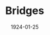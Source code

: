 ---
title: Bridges
date: 1924-01-25
closing_date:
layout: productions
featured_image:
image_caption:
image_credit:
playbill:
Theatre: Theatre Jacksonville
cast:
- Enid Birdsall: Clara Smith
- Penfield Parker Jr.: Francis Greenwood
- Larry Breen: John Crozier
crew:
- Director: Harrison Gibbs Prentice
- Stage Setting: Rosalyn Anthony
external_links:
---